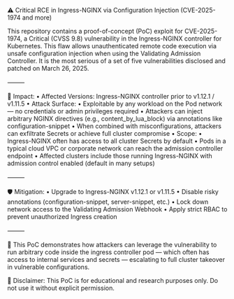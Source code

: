 ⚠️ Critical RCE in Ingress-NGINX via Configuration Injection (CVE-2025-1974 and more)

This repository contains a proof-of-concept (PoC) exploit for CVE-2025-1974, a Critical (CVSS 9.8) vulnerability in the Ingress-NGINX controller for Kubernetes. This flaw allows unauthenticated remote code execution via unsafe configuration injection when using the Validating Admission Controller. It is the most serious of a set of five vulnerabilities disclosed and patched on March 26, 2025.

⸻

📌 Impact:
	•	Affected Versions: Ingress-NGINX controller prior to v1.12.1 / v1.11.5
	•	Attack Surface:
	•	Exploitable by any workload on the Pod network — no credentials or admin privileges required
	•	Attackers can inject arbitrary NGINX directives (e.g., content_by_lua_block) via annotations like configuration-snippet
	•	When combined with misconfigurations, attackers can exfiltrate Secrets or achieve full cluster compromise
	•	Scope:
	•	Ingress-NGINX often has access to all cluster Secrets by default
	•	Pods in a typical cloud VPC or corporate network can reach the admission controller endpoint
	•	Affected clusters include those running Ingress-NGINX with admission control enabled (default in many setups)

⸻

🛡️ Mitigation:
	•	Upgrade to Ingress-NGINX v1.12.1 or v1.11.5
	•	Disable risky annotations (configuration-snippet, server-snippet, etc.)
	•	Lock down network access to the Validating Admission Webhook
	•	Apply strict RBAC to prevent unauthorized Ingress creation

⸻

🧪 This PoC demonstrates how attackers can leverage the vulnerability to run arbitrary code inside the ingress controller pod — which often has access to internal services and secrets — escalating to full cluster takeover in vulnerable configurations.

🚨 Disclaimer: This PoC is for educational and research purposes only. Do not use it without explicit permission.

